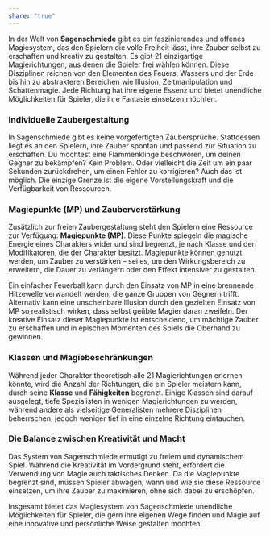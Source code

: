 ```yaml
---
share: "true"
---
```

In der Welt von **Sagenschmiede** gibt es ein faszinierendes und offenes Magiesystem, das den Spielern die volle Freiheit lässt, ihre Zauber selbst zu erschaffen und kreativ zu gestalten. Es gibt 21 einzigartige Magierichtungen, aus denen die Spieler frei wählen können. Diese Disziplinen reichen von den Elementen des Feuers, Wassers und der Erde bis hin zu abstrakteren Bereichen wie Illusion, Zeitmanipulation und Schattenmagie. Jede Richtung hat ihre eigene Essenz und bietet unendliche Möglichkeiten für Spieler, die ihre Fantasie einsetzen möchten.  
  
### **Individuelle Zaubergestaltung**  
  
In Sagenschmiede gibt es keine vorgefertigten Zaubersprüche. Stattdessen liegt es an den Spielern, ihre Zauber spontan und passend zur Situation zu erschaffen. Du möchtest eine Flammenklinge beschwören, um deinen Gegner zu bekämpfen? Kein Problem. Oder vielleicht die Zeit um ein paar Sekunden zurückdrehen, um einen Fehler zu korrigieren? Auch das ist möglich. Die einzige Grenze ist die eigene Vorstellungskraft und die Verfügbarkeit von Ressourcen.  
  
### **Magiepunkte (MP) und Zauberverstärkung**  
  
Zusätzlich zur freien Zaubergestaltung steht den Spielern eine Ressource zur Verfügung: **Magiepunkte (MP)**. Diese Punkte spiegeln die magische Energie eines Charakters wider und sind begrenzt, je nach Klasse und den Modifikatoren, die der Charakter besitzt. Magiepunkte können genutzt werden, um Zauber zu verstärken – sei es, um den Wirkungsbereich zu erweitern, die Dauer zu verlängern oder den Effekt intensiver zu gestalten.  
  
Ein einfacher Feuerball kann durch den Einsatz von MP in eine brennende Hitzewelle verwandelt werden, die ganze Gruppen von Gegnern trifft. Alternativ kann eine unscheinbare Illusion durch den gezielten Einsatz von MP so realistisch wirken, dass selbst geübte Magier daran zweifeln. Der kreative Einsatz dieser Magiepunkte ist entscheidend, um mächtige Zauber zu erschaffen und in epischen Momenten des Spiels die Oberhand zu gewinnen.  
  
### **Klassen und Magiebeschränkungen**  
  
Während jeder Charakter theoretisch alle 21 Magierichtungen erlernen könnte, wird die Anzahl der Richtungen, die ein Spieler meistern kann, durch seine **Klasse** und **Fähigkeiten** begrenzt. Einige Klassen sind darauf ausgelegt, tiefe Spezialisten in wenigen Magierichtungen zu werden, während andere als vielseitige Generalisten mehrere Disziplinen beherrschen, jedoch weniger tief in eine einzelne Richtung eintauchen.  
  
### **Die Balance zwischen Kreativität und Macht**  
  
Das System von Sagenschmiede ermutigt zu freiem und dynamischem Spiel. Während die Kreativität im Vordergrund steht, erfordert die Verwendung von Magie auch taktisches Denken. Da die Magiepunkte begrenzt sind, müssen Spieler abwägen, wann und wie sie diese Ressource einsetzen, um ihre Zauber zu maximieren, ohne sich dabei zu erschöpfen.  
  
Insgesamt bietet das Magiesystem von Sagenschmiede unendliche Möglichkeiten für Spieler, die gern ihre eigenen Wege finden und Magie auf eine innovative und persönliche Weise gestalten möchten.